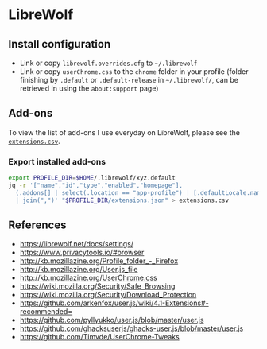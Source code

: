 # LibreWolf

## Install configuration

- Link or copy `librewolf.overrides.cfg` to `~/.librewolf`
- Link or copy `userChrome.css` to the `chrome` folder in your profile (folder finishing by `.default` or `.default-release` in `~/.librewolf/`, can be retrieved in using the `about:support` page)

## Add-ons

To view the list of add-ons I use everyday on LibreWolf, please see the [`extensions.csv`](extensions.csv).

### Export installed add-ons

```sh
export PROFILE_DIR=$HOME/.librewolf/xyz.default
jq -r '["name","id","type","enabled","homepage"],
  (.addons[] | select(.location == "app-profile") | [.defaultLocale.name,.id,.type,.active,.defaultLocale.homepageURL])
  | join(",")' "$PROFILE_DIR/extensions.json" > extensions.csv
```

## References

- https://librewolf.net/docs/settings/
- https://www.privacytools.io/#browser
- http://kb.mozillazine.org/Profile_folder_-_Firefox
- http://kb.mozillazine.org/User.js_file
- http://kb.mozillazine.org/UserChrome.css
- https://wiki.mozilla.org/Security/Safe_Browsing
- https://wiki.mozilla.org/Security/Download_Protection
- https://github.com/arkenfox/user.js/wiki/4.1-Extensions#-recommended=
- https://github.com/pyllyukko/user.js/blob/master/user.js
- https://github.com/ghacksuserjs/ghacks-user.js/blob/master/user.js
- https://github.com/Timvde/UserChrome-Tweaks
